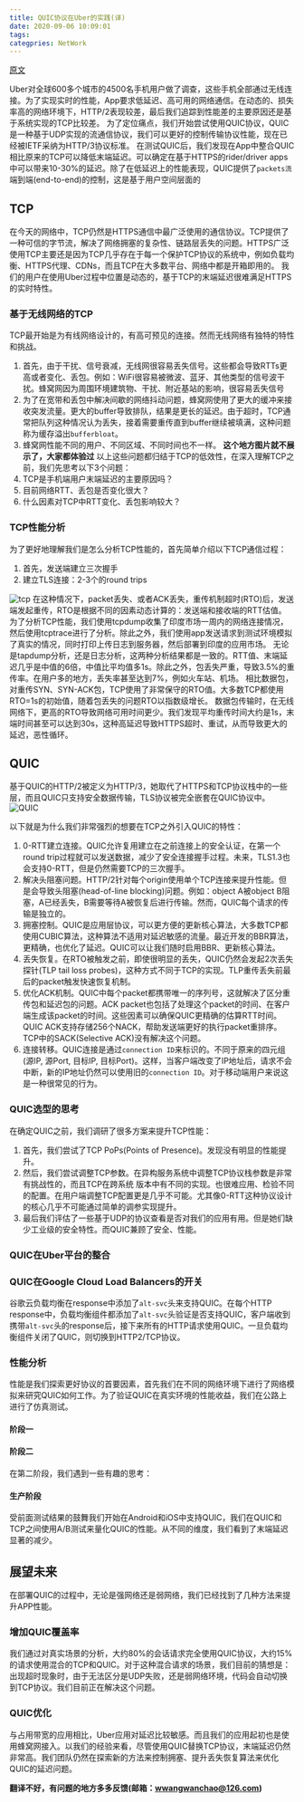 ```yaml
---
title: QUIC协议在Uber的实践(译)
date: 2020-09-06 10:09:01
tags:
categpries: NetWork
---
```

[原文](https://eng.uber.com/employing-quic-protocol/)

Uber对全球600多个城市的4500名手机用户做了调查，这些手机全部通过无线连接。为了实现实时的性能，App要求低延迟、高可用的网络通信。在动态的、损失率高的网络环境下，HTTP/2表现较差，最后我们追踪到性能差的主要原因还是基于系统实现的TCP比较差。
为了定位痛点，我们开始尝试使用QUIC协议，QUIC是一种基于UDP实现的流通信协议，我们可以更好的控制传输协议性能，现在已经被IETF采纳为HTTP/3协议标准。
在测试QUIC后，我们发现在App中整合QUIC相比原来的TCP可以降低末端延迟。可以确定在基于HTTPS的rider/driver apps中可以带来10-30%的延迟。除了在低延迟上的性能表现，QUIC提供了`packets流`端到端(end-to-end)的控制，这是基于用户空间层面的
<!-- more -->
## TCP 
在今天的网络中，TCP仍然是HTTPS通信中最广泛使用的通信协议。TCP提供了一种可信的字节流，解决了网络拥塞的复杂性、链路层丢失的问题。HTTPS广泛使用TCP主要还是因为TCP几乎存在于每一个保护TCP协议的系统中，例如负载均衡、HTTPS代理、CDNs，而且TCP在大多数平台、网络中都是开箱即用的。
我们的用户在使用Uber过程中位置是动态的，基于TCP的末端延迟很难满足HTTPS的实时特性。

### 基于无线网络的TCP
TCP最开始是为有线网络设计的，有高可预见的连接。然而无线网络有独特的特性和挑战。
1. 首先，由于干扰、信号衰减，无线网很容易丢失信号。这些都会导致RTTs更高或者变化、丢包。例如：WiFi很容易被微波、蓝牙、其他类型的信号波干扰。蜂窝网因为周围环境建筑物、干扰、附近基站的影响，很容易丢失信号
2. 为了在宽带和丢包中解决间歇的网络抖动问题，蜂窝网使用了更大的缓冲来接收突发流量。更大的buffer导致排队，结果是更长的延迟。由于超时，TCP通常把队列这种情况认为丢失，接着需要重传直到buffer继续被填满，这种问题称为缓存溢出`bufferbloat`。
3. 蜂窝网性能不同的用户、不同区域、不同时间也不一样。
**这个地方图片就不展示了，大家都体验过**
以上这些问题都归结于TCP的低效性，在深入理解TCP之前，我们先思考以下3个问题：
1. TCP是手机端用户末端延迟的主要原因吗？
2. 目前网络RTT、丢包是否变化很大？
3. 什么因素对TCP中RTT变化、丢包影响较大？

### TCP性能分析
为了更好地理解我们是怎么分析TCP性能的，首先简单介绍以下TCP通信过程：
1. 首先，发送端建立三次握手
2. 建立TLS连接：2-3个的round trips

![tcp](https://impwang.oss-cn-beijing.aliyuncs.com/net/tcp-1.png)
在这种情况下，packet丢失、或者ACK丢失，重传机制超时(RTO)后，发送端发起重传，RTO是根据不同的因素动态计算的：发送端和接收端的RTT估值。
为了分析TCP性能，我们使用tcpdump收集了印度市场一周内的网络连接情况，然后使用tcptrace进行了分析。除此之外，我们使用app发送请求到测试环境模拟了真实的情况，同时打印上传日志到服务器，然后部署到印度的应用市场。
无论是tapdump分析，还是日志分析，这两种分析结果都是一致的。RTT值、末端延迟几乎是中值的6倍，中值比平均值多1s。除此之外，包丢失严重，导致3.5%的重传率。在用户多的地方，丢失率甚至达到7%，例如火车站、机场。
相比数据包，对重传SYN、SYN-ACK包，TCP使用了非常保守的RTO值。大多数TCP都使用RTO=1s的初始值，随着包丢失的问题RTO以指数级增长。
数据包传输时，在无线网络下，更高的RTO导致网络可用时间更少。我们发现平均重传时间大约是1s，末端时间甚至可以达到30s，这种高延迟导致HTTPS超时、重试，从而导致更大的延迟，恶性循环。

## QUIC
基于QUIC的HTTP/2被定义为HTTP/3，她取代了HTTPS和TCP协议栈中的一些层，而且QUIC只支持安全数据传输，TLS协议被完全嵌套在QUIC协议中。
![QUIC](https://impwang.oss-cn-beijing.aliyuncs.com/net/quic-1.png)

以下就是为什么我们非常强烈的想要在TCP之外引入QUIC的特性：
1. 0-RTT建立连接。QUIC允许复用建立在之前连接上的安全认证，在第一个round trip过程就可以发送数据，减少了安全连接握手过程。未来，TLS1.3也会支持0-RTT，但是仍然需要TCP的三次握手。
2. 解决头阻塞问题。HTTP/2针对每个origin使用单个TCP连接来提升性能。但是会导致头阻塞(head-of-line blocking)问题。例如：object A被object B阻塞，A已经丢失，B需要等待A被恢复后进行传输。然而，QUIC每个请求的传输是独立的。
3. 拥塞控制。QUIC是应用层协议，可以更方便的更新核心算法，大多数TCP都使用CUBIC算法，这种算法不适用对延迟敏感的流量。最近开发的BBR算法，更精确，也优化了延迟。QUIC可以让我们随时启用BBR、更新核心算法。
4. 丢失恢复。在RTO被触发之前，即使很明显的丢失，QUIC仍然会发起2次丢失探针(TLP tail loss probes)，这种方式不同于TCP的实现。TLP重传丢失前最后的packet触发快速恢复机制。
5. 优化ACK机制。QUIC中每个packet都携带唯一的序列号，这就解决了区分重传包和延迟包的问题。ACK packet也包括了处理这个packet的时间、在客户端生成该packet的时间。这些因素可以确保QUIC更精确的估算RTT时间。QUIC ACK支持存储256个NACK，帮助发送端更好的执行packet重排序。TCP中的SACK(Selective ACK)没有解决这个问题。
6. 连接转移。QUIC连接是通过`connection ID`来标识的。不同于原来的四元组(源IP, 源Port, 目标IP, 目标Port)。这样，当客户端改变了IP地址后，请求不会中断，新的IP地址仍然可以使用旧的`connection ID`。对于移动端用户来说这是一种很常见的行为。

### QUIC选型的思考
在确定QUIC之前，我们调研了很多方案来提升TCP性能：
1. 首先，我们尝试了TCP PoPs(Points of Presence)。发现没有明显的性能提升。
2. 然后，我们尝试调整TCP参数。在异构服务系统中调整TCP协议栈参数是非常有挑战性的，而且TCP在跨系统 版本中有不同的实现。也很难应用、检验不同的配置。在用户端调整TCP配置更是几乎不可能。尤其像0-RTT这种协议设计的核心几乎不可能通过简单的调参实现提升。
3. 最后我们评估了一些基于UDP的协议查看是否对我们的应用有用。但是她们缺少工业级的安全特性。而QUIC兼顾了安全、性能。

### QUIC在Uber平台的整合


### QUIC在Google Cloud Load Balancers的开关
谷歌云负载均衡在response中添加了`alt-svc`头来支持QUIC。在每个HTTP response中，负载均衡组件都添加了`alt-svc`头验证是否支持QUIC，客户端收到携带`alt-svc`头的response后，接下来所有的HTTP请求使用QUIC。一旦负载均衡组件关闭了QUIC，则切换到HTTP2/TCP协议。

### 性能分析
性能是我们探索更好协议的首要因素，首先我们在不同的网络环境下进行了网络模拟来研究QUIC如何工作。为了验证QUIC在真实环境的性能收益，我们在公路上进行了仿真测试。
#### 阶段一


#### 阶段二

在第二阶段，我们遇到一些有趣的思考：


#### 生产阶段
受前面测试结果的鼓舞我们开始在Android和iOS中支持QUIC，我们在QUIC和TCP之间使用A/B测试来量化QUIC的性能。从不同的维度，我们看到了末端延迟显著的减少。


## 展望未来
在部署QUIC的过程中，无论是强网络还是弱网络，我们已经找到了几种方法来提升APP性能。
### 增加QUIC覆盖率
我们通过对真实场景的分析，大约80%的会话请求完全使用QUIC协议，大约15%的请求使用混合的TCP和QUIC。对于这种混合请求的场景，我们目前的猜想是：出现超时现象时，由于无法区分是UDP失败，还是弱网络环境，代码会自动切换到TCP协议。我们目前正在解决这个问题。

### QUIC优化
与占用带宽的应用相比，Uber应用对延迟比较敏感。而且我们的应用起初也是使用蜂窝网接入。以我们的经验来看，尽管使用QUIC替换TCP协议，末端延迟仍然非常高。我们团队仍然在探索新的方法来控制拥塞、提升丢失恢复算法来优化QUIC的延迟问题。

**翻译不好，有问题的地方多多反馈(邮箱：wwangwanchao@126.com)**